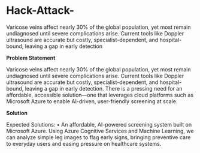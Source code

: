 # Hack-Attack-
Varicose veins affect nearly 30% of the global population, yet most remain undiagnosed until severe complications arise. Current tools like Doppler ultrasound are accurate but costly, specialist-dependent, and hospital-bound, leaving a gap in early detection


**Problem Statement**

Varicose veins affect nearly 30% of the global population, yet most remain undiagnosed until severe complications arise.
Current tools like Doppler ultrasound are accurate but costly, specialist-dependent, and hospital-bound, leaving a gap in early detection.
There is a pressing need for an affordable, accessible solution—one that leverages cloud platforms such as Microsoft Azure to enable AI-driven, user-friendly screening at scale.


**Solution**

Expected Solutions:
• An affordable, AI-powered screening system built on Microsoft Azure. Using Azure Cognitive Services and Machine Learning, we can analyze simple leg images to flag early signs, bringing preventive care to everyday users and easing pressure on healthcare systems.
